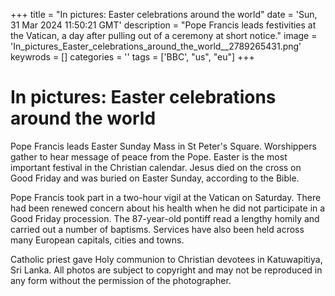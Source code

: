 +++
title = "In pictures: Easter celebrations around the world"
date = 'Sun, 31 Mar 2024 11:50:21 GMT'
description = "Pope Francis leads festivities at the Vatican, a day after pulling out of a ceremony at short notice."
image = 'In_pictures_Easter_celebrations_around_the_world__2789265431.png'
keywrods =  []
categories = ''
tags = ['BBC', "us", "eu"]
+++

# In pictures: Easter celebrations around the world

Pope Francis leads Easter Sunday Mass in St Peter's Square.
Worshippers gather to hear message of peace from the Pope.
Easter is the most important festival in the Christian calendar.
Jesus died on the cross on Good Friday and was buried on Easter Sunday, according to the Bible.

Pope Francis took part in a two-hour vigil at the Vatican on Saturday.
There had been renewed concern about his health when he did not participate in a Good Friday procession.
The 87-year-old pontiff read a lengthy homily and carried out a number of baptisms.
Services have also been held across many European capitals, cities and towns.

Catholic priest gave Holy communion to Christian devotees in Katuwapitiya, Sri Lanka.
All photos are subject to copyright and may not be reproduced in any form without the permission of the photographer.


